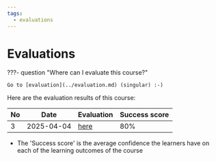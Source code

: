 ```yaml
---
tags:
  - evaluations
---
```


# Evaluations

???- question "Where can I evaluate this course?"

    Go to [evaluation](../evaluation.md) (singular) :-)

Here are the evaluation results of this course:

No |Date      |Evaluation                |Success score
---|----------|--------------------------|-------------
3  |2025-04-04|[here](20250404/README.md)|80%

- The 'Success score' is the average confidence the learners
  have on each of the learning outcomes of the course

